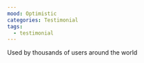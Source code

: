 ```yaml
---
mood: Optimistic
categories: Testimonial
tags:
  - testimonial
---
```

Used by thousands of users around the world